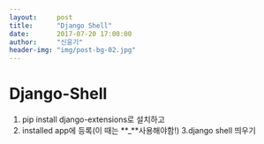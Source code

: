 ```yaml
---
layout:     post
title:      "Django Shell"
date:       2017-07-20 17:00:00
author:     "신윤기"
header-img: "img/post-bg-02.jpg"
---
```


# Django-Shell
1. pip install django-extensions로 설치하고
2. installed app에 등록(이 때는 **_**사용해야함!)
3.django shell 띄우기

